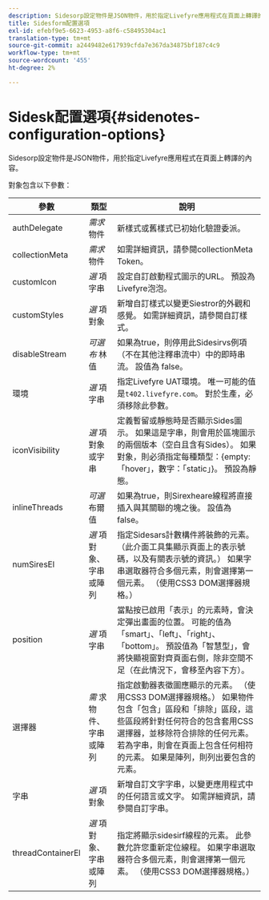 ```yaml
---
description: Sidesorp設定物件是JSON物件，用於指定Livefyre應用程式在頁面上轉譯的內容。
title: Sidesform配置選項
exl-id: efebf9e5-6623-4953-a8f6-c58495304ac1
translation-type: tm+mt
source-git-commit: a2449482e617939cfda7e367da34875bf187c4c9
workflow-type: tm+mt
source-wordcount: '455'
ht-degree: 2%

---
```


# Sidesk配置選項{#sidenotes-configuration-options}

Sidesorp設定物件是JSON物件，用於指定Livefyre應用程式在頁面上轉譯的內容。

對象包含以下參數：

| 參數 | 類型 | 說明 |
|--- |--- |--- |
| authDelegate | *需求* 物件 | 新樣式或舊樣式已初始化驗證委派。 |
| collectionMeta | *需求* 物件 | 如需詳細資訊，請參閱collectionMeta Token。 |
| customIcon | *選* 項字串 | 設定自訂啟動程式圖示的URL。 預設為Livefyre泡泡。 |
| customStyles | *選* 項對象 | 新增自訂樣式以變更Siestror的外觀和感覺。 如需詳細資訊，請參閱自訂樣式。 |
| disableStream | *可選布* 林值 | 如果為true，則停用此Sidesirvs例項（不在其他注釋串流中）中的即時串流。 設值為 false。 |
| 環境 | *選* 項字串 | 指定Livefyre UAT環境。 唯一可能的值是`t402.livefyre.com`。 對於生產，必須移除此參數。 |
| iconVisibility | *選* 項對象或字串 | 定義暫留或靜態時是否顯示Sides圖示。 如果這是字串，則會用於區塊圖示的兩個版本（空白且含有Sides）。 如果對象，則必須指定每種類型：{empty:「hover」，數字：「static」}。 預設為靜態。 |
| inlineThreads | *可選* 布爾值 | 如果為true，則Sirexheare線程將直接插入與其關聯的塊之後。 設值為 false。 |
| numSiresEl | *選* 項對象、字串或陣列 | 指定Sidesars計數構件將裝飾的元素。 （此介面工具集顯示頁面上的表示號碼，以及有關表示號的資訊。） 如果字串選取器符合多個元素，則會選擇第一個元素。 （使用CSS3 DOM選擇器規格。） |
| position | *選* 項字串 | 當點按已啟用「表示」的元素時，會決定彈出畫面的位置。 可能的值為「smart」、「left」、「right」、「bottom」。 預設值為「智慧型」，會將快顯視窗對齊頁面右側，除非空間不足（在此情況下，會移至內容下方）。 |
| 選擇器 | *需* 求物件、字串或陣列 | 指定啟動器表徵圖應顯示的元素。 （使用CSS3 DOM選擇器規格。） 如果物件包含「包含」區段和「排除」區段，這些區段將針對任何符合的包含套用CSS選擇器，並移除符合排除的任何元素。 若為字串，則會在頁面上包含任何相符的元素。 如果是陣列，則列出要包含的元素。 |
| 字串 | *選* 項對象 | 新增自訂文字字串，以變更應用程式中的任何語言或文字。 如需詳細資訊，請參閱自訂字串。 |
| threadContainerEl | *選* 項對象、字串或陣列 | 指定將顯示sidesirf線程的元素。 此參數允許您重新定位線程。 如果字串選取器符合多個元素，則會選擇第一個元素。 （使用CSS3 DOM選擇器規格。） |
